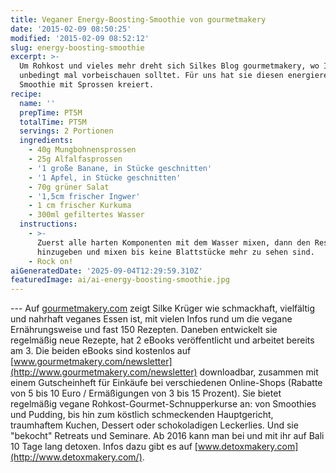 ```yaml
---
title: Veganer Energy-Boosting-Smoothie von gourmetmakery
date: '2015-02-09 08:50:25'
modified: '2015-02-09 08:52:12'
slug: energy-boosting-smoothie
excerpt: >-
  Um Rohkost und vieles mehr dreht sich Silkes Blog gourmetmakery, wo Ihr
  unbedingt mal vorbeischauen solltet. Für uns hat sie diesen energiereichen
  Smoothie mit Sprossen kreiert.
recipe:
  name: ''
  prepTime: PT5M
  totalTime: PT5M
  servings: 2 Portionen
  ingredients:
    - 40g Mungbohnensprossen
    - 25g Alfalfasprossen
    - '1 große Banane, in Stücke geschnitten'
    - '1 Apfel, in Stücke geschnitten'
    - 70g grüner Salat
    - '1,5cm frischer Ingwer'
    - 1 cm frischer Kurkuma
    - 300ml gefiltertes Wasser
  instructions:
    - >-
      Zuerst alle harten Komponenten mit dem Wasser mixen, dann den Rest
      hinzugeben und mixen bis keine Blattstücke mehr zu sehen sind.
    - Rock on!
aiGeneratedDate: '2025-09-04T12:29:59.310Z'
featuredImage: ai/ai-energy-boosting-smoothie.jpg
---
```


\--- Auf [gourmetmakery.com](http://gourmetmakery.com/) zeigt Silke Krüger wie schmackhaft, vielfältig und nahrhaft veganes Essen ist, mit vielen Infos rund um die vegane Ernährungsweise und fast 150 Rezepten. Daneben entwickelt sie regelmäßig neue Rezepte, hat 2 eBooks veröffentlicht und arbeitet bereits am 3. Die beiden eBooks sind kostenlos auf [www.gourmetmakery.com/newsletter](http://www.gourmetmakery.com/newsletter) downloadbar, zusammen mit einem Gutscheinheft für Einkäufe bei verschiedenen Online-Shops (Rabatte von 5 bis 10 Euro / Ermäßigungen von 3 bis 15 Prozent). Sie bietet regelmäßig vegane Rohkost-Gourmet-Schnupperkurse an: von Smoothies und Pudding, bis hin zum köstlich schmeckenden Hauptgericht, traumhaftem Kuchen, Dessert oder schokoladigen Leckerlies. Und sie "bekocht" Retreats und Seminare. Ab 2016 kann man bei und mit ihr auf Bali 10 Tage lang detoxen. Infos dazu gibt es auf [www.detoxmakery.com](http://www.detoxmakery.com/).
